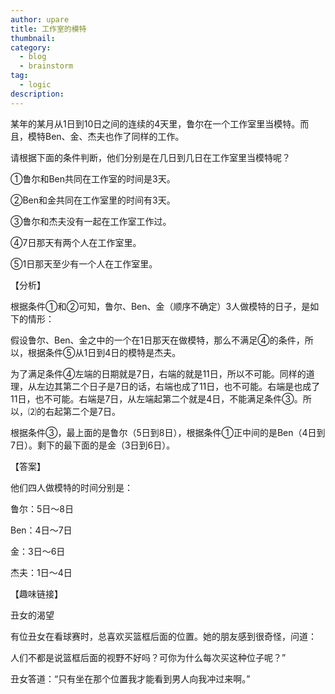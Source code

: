 ```yaml
---
author: upare
title: 工作室的模特
thumbnail:
category:
  - blog
  - brainstorm
tag:
  - logic
description: 
---
```

某年的某月从1日到10日之间的连续的4天里，鲁尔在一个工作室里当模特。而且，模特Ben、金、杰夫也作了同样的工作。

请根据下面的条件判断，他们分别是在几日到几日在工作室里当模特呢？

①鲁尔和Ben共同在工作室的时间是3天。

②Ben和金共同在工作室里的时间有3天。

③鲁尔和杰夫没有一起在工作室工作过。

④7日那天有两个人在工作室里。

⑤1日那天至少有一个人在工作室里。

【分析】

根据条件①和②可知，鲁尔、Ben、金（顺序不确定）3人做模特的日子，是如下的情形：

假设鲁尔、Ben、金之中的一个在1日那天在做模特，那么不满足④的条件，所以，根据条件⑤从1日到4日的模特是杰夫。

为了满足条件④左端的日期就是7日，右端的就是11日，所以不可能。同样的道理，从左边其第二个日子是7日的话，右端也成了11日，也不可能。右端是也成了11日，也不可能。右端是7日，从左端起第二个就是4日，不能满足条件③。所以，⑵的右起第二个是7日。

根据条件③，最上面的是鲁尔（5日到8日），根据条件①正中间的是Ben（4日到7日）。剩下的最下面的是金（3日到6日）。

【答案】

他们四人做模特的时间分别是：

鲁尔：5日～8日

Ben：4日～7日

金：3日～6日

杰夫：1日～4日

【趣味链接】

丑女的渴望

有位丑女在看球赛时，总喜欢买篮框后面的位置。她的朋友感到很奇怪，问道：

人们不都是说篮框后面的视野不好吗？可你为什么每次买这种位子呢？”

丑女答道：“只有坐在那个位置我才能看到男人向我冲过来啊。”